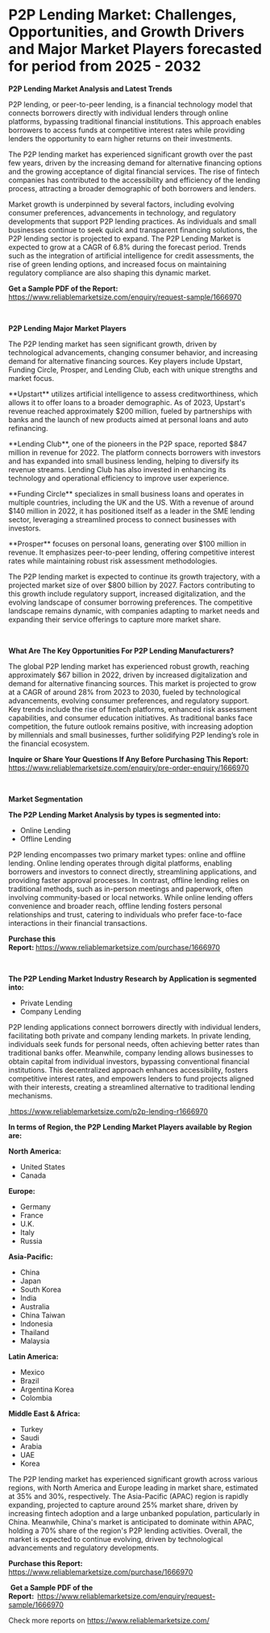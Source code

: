 <p><h1>P2P Lending Market: Challenges, Opportunities, and Growth Drivers and Major Market Players forecasted for period from 2025 - 2032</h1></p><p><strong>P2P Lending Market Analysis and Latest Trends</strong></p>
<p><p>P2P lending, or peer-to-peer lending, is a financial technology model that connects borrowers directly with individual lenders through online platforms, bypassing traditional financial institutions. This approach enables borrowers to access funds at competitive interest rates while providing lenders the opportunity to earn higher returns on their investments.</p><p>The P2P lending market has experienced significant growth over the past few years, driven by the increasing demand for alternative financing options and the growing acceptance of digital financial services. The rise of fintech companies has contributed to the accessibility and efficiency of the lending process, attracting a broader demographic of both borrowers and lenders.</p><p>Market growth is underpinned by several factors, including evolving consumer preferences, advancements in technology, and regulatory developments that support P2P lending practices. As individuals and small businesses continue to seek quick and transparent financing solutions, the P2P lending sector is projected to expand. The P2P Lending Market is expected to grow at a CAGR of 6.8% during the forecast period. Trends such as the integration of artificial intelligence for credit assessments, the rise of green lending options, and increased focus on maintaining regulatory compliance are also shaping this dynamic market.</p></p>
<p><strong>Get a Sample PDF of the Report:&nbsp;</strong> <a href="https://www.reliablemarketsize.com/enquiry/request-sample/1666970?utm_campaign=2925&utm_medium=2&utm_source=Github&utm_content=ia&utm_term=06032025&utm_id=p2p-lending">https://www.reliablemarketsize.com/enquiry/request-sample/1666970</a></p>
<p>&nbsp;</p>
<p><strong>P2P Lending Major Market Players</strong></p>
<p><p>The P2P lending market has seen significant growth, driven by technological advancements, changing consumer behavior, and increasing demand for alternative financing sources. Key players include Upstart, Funding Circle, Prosper, and Lending Club, each with unique strengths and market focus.</p><p>**Upstart** utilizes artificial intelligence to assess creditworthiness, which allows it to offer loans to a broader demographic. As of 2023, Upstart's revenue reached approximately $200 million, fueled by partnerships with banks and the launch of new products aimed at personal loans and auto refinancing.</p><p>**Lending Club**, one of the pioneers in the P2P space, reported $847 million in revenue for 2022. The platform connects borrowers with investors and has expanded into small business lending, helping to diversify its revenue streams. Lending Club has also invested in enhancing its technology and operational efficiency to improve user experience.</p><p>**Funding Circle** specializes in small business loans and operates in multiple countries, including the UK and the US. With a revenue of around $140 million in 2022, it has positioned itself as a leader in the SME lending sector, leveraging a streamlined process to connect businesses with investors.</p><p>**Prosper** focuses on personal loans, generating over $100 million in revenue. It emphasizes peer-to-peer lending, offering competitive interest rates while maintaining robust risk assessment methodologies.</p><p>The P2P lending market is expected to continue its growth trajectory, with a projected market size of over $800 billion by 2027. Factors contributing to this growth include regulatory support, increased digitalization, and the evolving landscape of consumer borrowing preferences. The competitive landscape remains dynamic, with companies adapting to market needs and expanding their service offerings to capture more market share.</p></p>
<p>&nbsp;</p>
<p><strong>What Are The Key Opportunities For P2P Lending Manufacturers?</strong></p>
<p><p>The global P2P lending market has experienced robust growth, reaching approximately $67 billion in 2022, driven by increased digitalization and demand for alternative financing sources. This market is projected to grow at a CAGR of around 28% from 2023 to 2030, fueled by technological advancements, evolving consumer preferences, and regulatory support. Key trends include the rise of fintech platforms, enhanced risk assessment capabilities, and consumer education initiatives. As traditional banks face competition, the future outlook remains positive, with increasing adoption by millennials and small businesses, further solidifying P2P lending’s role in the financial ecosystem.</p></p>
<p><strong>Inquire or Share Your Questions If Any Before Purchasing This Report:</strong> <a href="https://www.reliablemarketsize.com/enquiry/pre-order-enquiry/1666970?utm_campaign=2925&utm_medium=2&utm_source=Github&utm_content=ia&utm_term=06032025&utm_id=p2p-lending">https://www.reliablemarketsize.com/enquiry/pre-order-enquiry/1666970</a></p>
<p>&nbsp;</p>
<p><strong>Market Segmentation</strong></p>
<p><strong>The P2P Lending Market Analysis by types is segmented into:</strong></p>
<p><ul><li>Online Lending</li><li>Offline Lending</li></ul></p>
<p><p>P2P lending encompasses two primary market types: online and offline lending. Online lending operates through digital platforms, enabling borrowers and investors to connect directly, streamlining applications, and providing faster approval processes. In contrast, offline lending relies on traditional methods, such as in-person meetings and paperwork, often involving community-based or local networks. While online lending offers convenience and broader reach, offline lending fosters personal relationships and trust, catering to individuals who prefer face-to-face interactions in their financial transactions.</p></p>
<p><strong>Purchase this Report:&nbsp;</strong><a href="https://www.reliablemarketsize.com/purchase/1666970?utm_campaign=2925&utm_medium=2&utm_source=Github&utm_content=ia&utm_term=06032025&utm_id=p2p-lending">https://www.reliablemarketsize.com/purchase/1666970</a></p>
<p>&nbsp;</p>
<p><strong>The P2P Lending Market Industry Research by Application is segmented into:</strong></p>
<p><ul><li>Private Lending</li><li>Company Lending</li></ul></p>
<p><p>P2P lending applications connect borrowers directly with individual lenders, facilitating both private and company lending markets. In private lending, individuals seek funds for personal needs, often achieving better rates than traditional banks offer. Meanwhile, company lending allows businesses to obtain capital from individual investors, bypassing conventional financial institutions. This decentralized approach enhances accessibility, fosters competitive interest rates, and empowers lenders to fund projects aligned with their interests, creating a streamlined alternative to traditional lending mechanisms.</p></p>
<p><a href="https://www.reliablemarketsize.com/p2p-lending-r1666970?utm_campaign=2925&utm_medium=2&utm_source=Github&utm_content=ia&utm_term=06032025&utm_id=p2p-lending">&nbsp;https://www.reliablemarketsize.com/p2p-lending-r1666970</a></p>
<p><strong>In terms of Region, the P2P Lending Market Players available by Region are:</strong></p>
<p>
    <p> <strong> North America: </strong>
        <ul>
            <li>United States</li>
            <li>Canada</li>
        </ul>
        </p> 
    <p> <strong> Europe: </strong>
        <ul>
            <li>Germany</li>
            <li>France</li>
            <li>U.K.</li>
            <li>Italy</li>
            <li>Russia</li>
        </ul>
        </p> 
    <p> <strong> Asia-Pacific: </strong>
        <ul>
            <li>China</li>
            <li>Japan</li>
            <li>South Korea</li>
            <li>India</li>
            <li>Australia</li>
            <li>China Taiwan</li>
            <li>Indonesia</li>
            <li>Thailand</li>
            <li>Malaysia</li>
        </ul>
        </p> 
    <p> <strong> Latin America: </strong>
        <ul>
            <li>Mexico</li>
            <li>Brazil</li>
            <li>Argentina Korea</li>
            <li>Colombia</li>
        </ul>
        </p> 
    <p> <strong> Middle East & Africa: </strong>
        <ul>
            <li>Turkey</li>
            <li>Saudi</li>
            <li>Arabia</li>
            <li>UAE</li>
            <li>Korea</li>
        </ul>
    </p>
    </p>
<p><p>The P2P lending market has experienced significant growth across various regions, with North America and Europe leading in market share, estimated at 35% and 30%, respectively. The Asia-Pacific (APAC) region is rapidly expanding, projected to capture around 25% market share, driven by increasing fintech adoption and a large unbanked population, particularly in China. Meanwhile, China's market is anticipated to dominate within APAC, holding a 70% share of the region's P2P lending activities. Overall, the market is expected to continue evolving, driven by technological advancements and regulatory developments.</p></p>
<p><strong>Purchase this Report: </strong><a href="https://www.reliablemarketsize.com/purchase/1666970?utm_campaign=2925&utm_medium=2&utm_source=Github&utm_content=ia&utm_term=06032025&utm_id=p2p-lending">https://www.reliablemarketsize.com/purchase/1666970</a></p>
<p>&nbsp;<strong>Get a Sample PDF of the Report:&nbsp;&nbsp;</strong><a href="https://www.reliablemarketsize.com/enquiry/request-sample/1666970?utm_campaign=2925&utm_medium=2&utm_source=Github&utm_content=ia&utm_term=06032025&utm_id=p2p-lending">https://www.reliablemarketsize.com/enquiry/request-sample/1666970</a></p>
<p><strong></strong></p>
<p>Check more reports on <a href="https://www.reliablemarketsize.com/?utm_campaign=2925&utm_medium=2&utm_source=Github&utm_content=ia&utm_term=06032025&utm_id=p2p-lending">https://www.reliablemarketsize.com/</a></p>